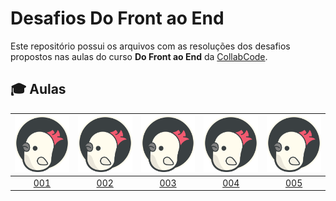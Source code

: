# Desafios Do Front ao End

Este repositório possui os arquivos com as resoluções dos desafios propostos nas aulas do curso **Do Front ao End** da [CollabCode](https://collabcode.training/).

## :mortar_board: Aulas

| ![CollabCode][collab-logo] | ![CollabCode][collab-logo] | ![CollabCode][collab-logo] | ![CollabCode][collab-logo] | ![CollabCode][collab-logo] |
| :------------------------: | :------------------------: | :------------------------: | :------------------------: | :------------------------: |
| [001](desafios/000/001.md) | [002](desafios/000/002.md) | [003](desafios/000/003.md) | [004](desafios/000/004.md) | [005](desafios/000/005.md) |

[collab-logo]: .github/collabcode-logo.svg

